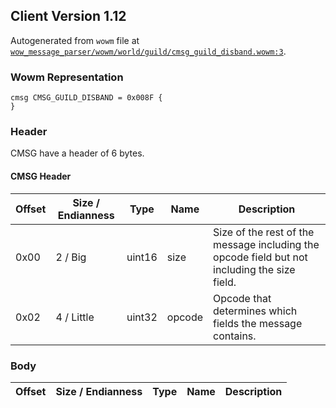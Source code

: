 ## Client Version 1.12

Autogenerated from `wowm` file at [`wow_message_parser/wowm/world/guild/cmsg_guild_disband.wowm:3`](https://github.com/gtker/wow_messages/tree/main/wow_message_parser/wowm/world/guild/cmsg_guild_disband.wowm#L3).

### Wowm Representation
```rust,ignore
cmsg CMSG_GUILD_DISBAND = 0x008F {
}
```
### Header
CMSG have a header of 6 bytes.

#### CMSG Header
| Offset | Size / Endianness | Type   | Name   | Description |
| ------ | ----------------- | ------ | ------ | ----------- |
| 0x00   | 2 / Big           | uint16 | size   | Size of the rest of the message including the opcode field but not including the size field.|
| 0x02   | 4 / Little        | uint32 | opcode | Opcode that determines which fields the message contains.|
### Body
| Offset | Size / Endianness | Type | Name | Description |
| ------ | ----------------- | ---- | ---- | ----------- |
